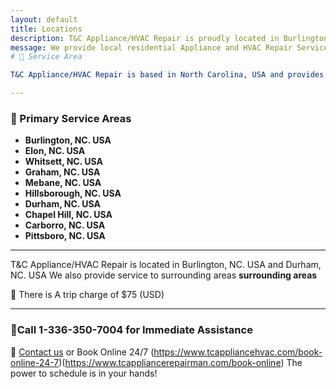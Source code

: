 ```yaml
---
layout: default
title: Locations
description: T&C Appliance/HVAC Repair is proudly located in Burlington, and Durham North Carolina. USA
message: We provide local residential Appliance and HVAC Repair Services in and around Burlington NC and Durham NC. 
# 📍 Service Area

T&C Appliance/HVAC Repair is based in North Carolina, USA and provides **in-home HVAC and appliance repair** in the following locations:

---
```


### 🔹 Primary Service Areas
- **Burlington, NC. USA**
- **Elon, NC. USA**
- **Whitsett, NC. USA**
- **Graham, NC. USA**
- **Mebane, NC. USA**
- **Hillsborough, NC. USA**
- **Durham, NC. USA**
- **Chapel Hill, NC. USA**
- **Carborro, NC. USA**
- **Pittsboro, NC. USA**

---

T&C Appliance/HVAC Repair is located in Burlington, NC. USA and Durham, NC. USA
We also provide service to surrounding areas **surrounding areas**

🧾 There is A trip charge of $75 (USD)

---

### 💬Call 1-336-350-7004 for Immediate Assistance

📧 [Contact us](mailto:tcappliancehvac@gmail.com) or Book Online 24/7 (https://www.tcappliancehvac.com/book-online-24-7)(https://www.tcappliancerepairman.com/book-online) The power to schedule is in your hands!
